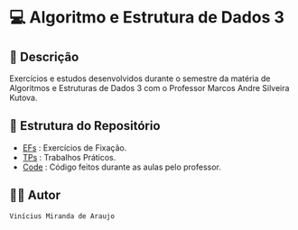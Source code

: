 # 💻 Algoritmo e Estrutura de Dados 3

## 📃 Descrição

Exercícios e estudos desenvolvidos durante o semestre da matéria de Algoritmos e Estruturas de Dados 3 com o Professor 
Marcos Andre Silveira Kutova.

## 📑 Estrutura do Repositório

- [EFs](/AEDs/AEDs_III/EFs/) : Exercícios de Fixação.
- [TPs](/AEDs/AEDs_III/TPs/) : Trabalhos Práticos.
- [Code](/AEDs/AEDs_III/Code/) : Código feitos durante as aulas pelo professor.

## 👨‍💻 Autor

`Vinícius Miranda de Araujo`